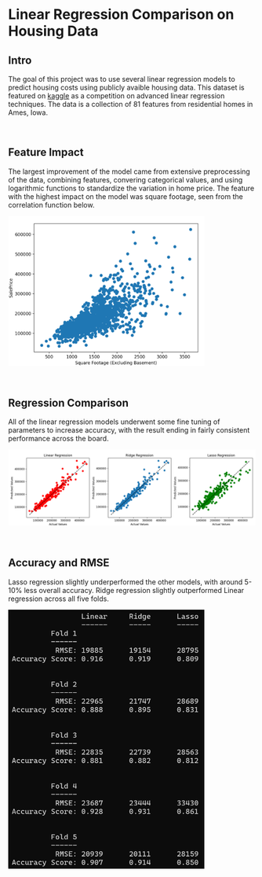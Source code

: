 # Linear Regression Comparison on Housing Data

## Intro
The goal of this project was to use several linear regression models to predict housing costs using publicly avaible housing data. This dataset is featured on [kaggle](https://www.kaggle.com/competitions/house-prices-advanced-regression-techniques) as a competition on advanced linear regression techniques. The data is a collection of 81 features from residential homes in Ames, Iowa. 

<br>

## Feature Impact

The largest improvement of the model came from extensive preprocessing of the data, combining features, convering categorical values, and using logarithmic functions to standardize the variation in home price. The feature with the highest impact on the model was square footage, seen from the correlation function below.

<p align="left">
  <img src="https://github.com/John-Zaleschuk/Linear_Regression_Comparison/blob/main/images/sqft_v_price.png" width="400"/>
</p>

<br>

## Regression Comparison

All of the linear regression models underwent some fine tuning of parameters to increase accuracy, with the result ending in fairly consistent performance across the board.

<p align="left">
  <img src="https://github.com/John-Zaleschuk/Linear_Regression_Comparison/blob/main/images/comparison_graph.png" width="1000"/>
</p>

<br>

## Accuracy and RMSE
Lasso regression slightly underperformed the other models, with around 5-10% less overall accuracy. Ridge regression slightly outperformed Linear regression across all five folds.

<p align="left">
  <img src="https://github.com/John-Zaleschuk/Linear_Regression_Comparison/blob/main/images/prog_output.png" width="400"/>
</p>
